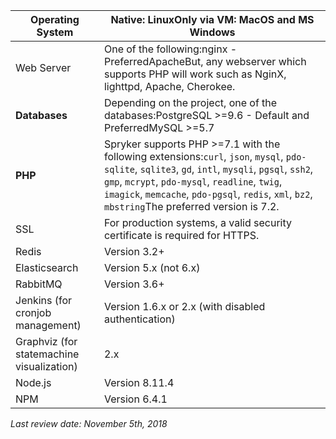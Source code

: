 | Operating System                          | Native: LinuxOnly via VM: MacOS and MS Windows               |
| ----------------------------------------- | ------------------------------------------------------------ |
| Web Server                                | One of the following:nginx - PreferredApacheBut, any webserver which supports PHP will work such as NginX, lighttpd, Apache, Cherokee. |
| **Databases**                             | Depending on the project, one of the databases:PostgreSQL >=9.6 - Default and PreferredMySQL >=5.7 |
| **PHP**                                   | Spryker supports PHP >=7.1 with the following extensions:`curl`, `json`, `mysql`, `pdo-sqlite`, `sqlite3`, `gd`, `intl`, `mysqli`, `pgsql`, `ssh2`, `gmp`, `mcrypt`, `pdo-mysql`, `readline`, `twig`, `imagick`, `memcache`, `pdo-pgsql`, `redis`, `xml`, `bz2`, `mbstring`The preferred version is 7.2. |
| SSL                                       | For production systems, a valid security certificate is required for HTTPS. |
| Redis                                     | Version 3.2+                                                 |
| Elasticsearch                             | Version 5.x (not 6.x)                                        |
| RabbitMQ                                  | Version 3.6+                                                 |
| Jenkins (for cronjob management)          | Version 1.6.x or 2.x (with disabled authentication)          |
| Graphviz (for statemachine visualization) | 2.x                                                          |
|Node.js| Version 8.11.4 |
|NPM| Version 6.4.1 |



*Last review date: November 5th, 2018*  <!-- by Marco Podien, Oksana Karasyova -->